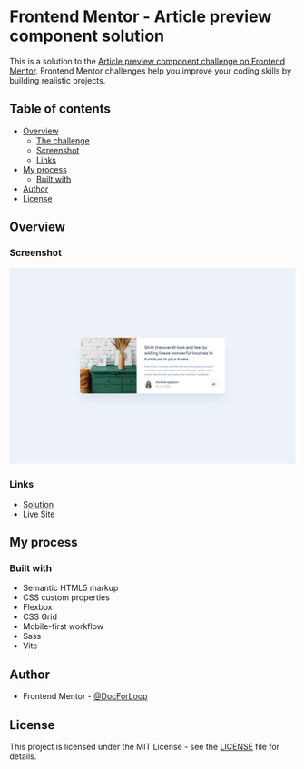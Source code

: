 # Frontend Mentor - Article preview component solution

This is a solution to the [Article preview component challenge on Frontend Mentor](https://www.frontendmentor.io/challenges/article-preview-component-dYBN_pYFT). Frontend Mentor challenges help you improve your coding skills by building realistic projects. 

## Table of contents

- [Overview](#overview)
  - [The challenge](#the-challenge)
  - [Screenshot](#screenshot)
  - [Links](#links)
- [My process](#my-process)
  - [Built with](#built-with)
- [Author](#author)
- [License](#License)

## Overview

### Screenshot

![](./screenshot.png)

### Links

- [Solution](https://www.frontendmentor.io/solutions/article-preview-component-with-flexbox-and-vite-74UIDffPBZ)
- [Live Site](https://article-preview-component-mocha-three.vercel.app/)

## My process

### Built with

- Semantic HTML5 markup
- CSS custom properties
- Flexbox
- CSS Grid
- Mobile-first workflow
- Sass
- Vite

## Author

- Frontend Mentor - [@DocForLoop](https://www.frontendmentor.io/profile/DocForLoop)

## License

This project is licensed under the MIT License - see the [LICENSE](./LICENSE) file for details.
